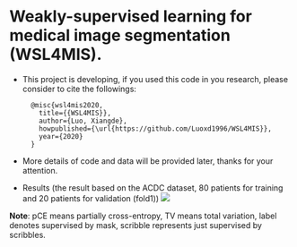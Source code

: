 # Weakly-supervised learning for medical image segmentation (WSL4MIS).
* This project is developing, if you used this code in you research, please consider to cite the followings:

		@misc{wsl4mis2020,
		  title={{WSL4MIS}},
		  author={Luo, Xiangde},
		  howpublished={\url{https://github.com/Luoxd1996/WSL4MIS}},
		  year={2020}
		}
* More details of code and data will be provided later, thanks for your attention.
* Results (the result based on the ACDC dataset, 80 patients for training and 20 patients for validation (fold1))
![](https://github.com/Luoxd1996/WSL4MIS/blob/main/imgs/fold1_curve.png) 

**Note**: pCE means partially cross-entropy, TV means total variation, label denotes supervised by mask, scribble represents just supervised by scribbles.
